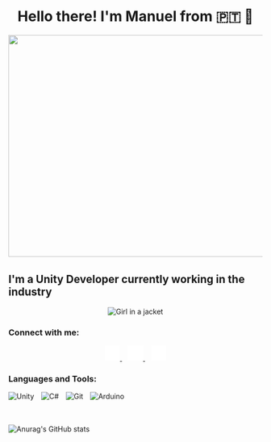 <h1 align="center">Hello there! I'm Manuel from 🇵🇹 👋</h1>

<div align="center">
    <img src="https://media4.giphy.com/media/v1.Y2lkPTc5MGI3NjExaHhtN2xkb3dkOHJkMGl1eHU4N2U3MHU1NGd1ajZmbnBmaTltdnRsMCZlcD12MV9pbnRlcm5hbF9naWZfYnlfaWQmY3Q9Zw/FcqKy4Kj7XOK0hCW4g/giphy.webp" width="800" height="440">
</div>

## I'm a Unity Developer currently working in the industry


<div align="center">
    <img src="https://media.giphy.com/media/qgQUggAC3Pfv687qPC/giphy.gif" alt="Girl in a jacket" width="450" height="350">
</div>

### Connect with me:

<div align="center">
    <a href="https://twitter.com/Manel_GameDev">
        <img src="./img/twitter-dark.svg" alt="Twitter" width="30">
    </a>
    &nbsp;&nbsp;
    <a href="https://www.linkedin.com/in/manuel-jo%C3%A3o-gra%C3%A7a-653aa3226/">
        <img src="./img/linkedin-dark.svg" alt="LinkedIn" width="30">
    </a>
    &nbsp;&nbsp;
    <a href="https://www.instagram.com/manel.gamedev/">
        <img src="./img/instagram-dark.svg" alt="Instagram" width="30">
    </a>
</div>

### Languages and Tools:

<div align="left">
    <img alt="Unity" width="26" src="https://cdn.jsdelivr.net/gh/devicons/devicon/icons/unity/unity-original.svg" style="padding-right:10px;"/>
    <img alt="C#" width="26" src="https://cdn.jsdelivr.net/gh/devicons/devicon/icons/csharp/csharp-original.svg" style="padding-right:10px;" />
    <img alt="Git" width="26" src="https://cdn.jsdelivr.net/gh/devicons/devicon/icons/git/git-original.svg" style="padding-right:10px;" />
    <img alt="Arduino" width="26" src="https://cdn.jsdelivr.net/gh/devicons/devicon/icons/arduino/arduino-original-wordmark.svg" style="padding-right:10px;"/>
</div>

<br>
<br>

![Anurag's GitHub stats](https://github-readme-stats.vercel.app/api?username=manel-graca&show_icons=true&theme=radical)
